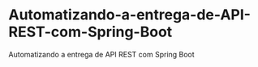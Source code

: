 # Automatizando-a-entrega-de-API-REST-com-Spring-Boot
Automatizando a entrega de API REST com Spring Boot
